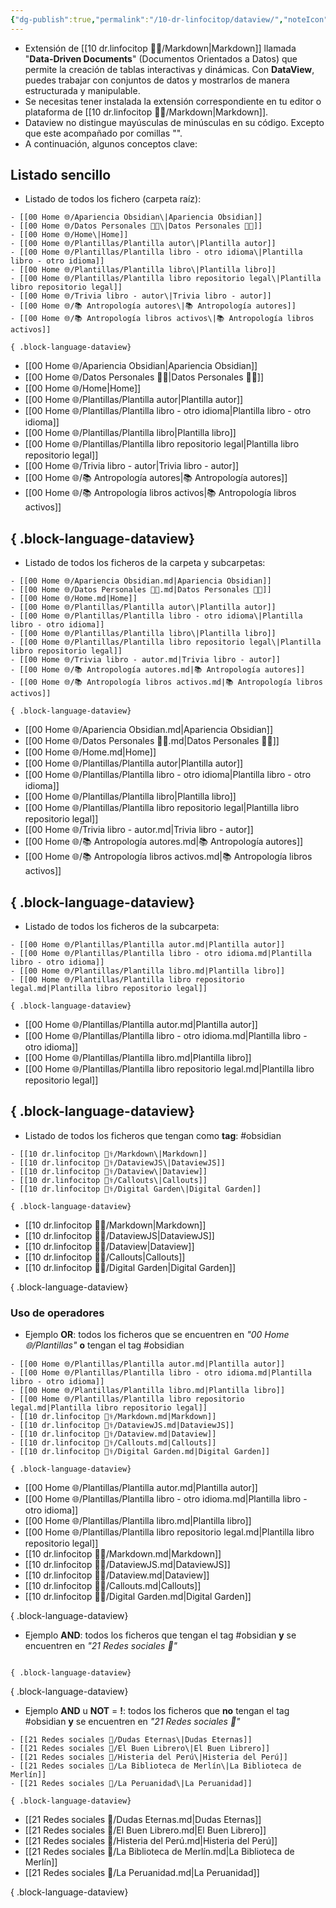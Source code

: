 ```yaml
---
{"dg-publish":true,"permalink":"/10-dr-linfocitop/dataview/","noteIcon":""}
---
```


- Extensión de [[10 dr.linfocitop 👨‍⚕️/Markdown\|Markdown]] llamada "**Data-Driven Documents**" (Documentos Orientados a Datos) que permite la creación de tablas interactivas y dinámicas. Con **DataView**, puedes trabajar con conjuntos de datos y mostrarlos de manera estructurada y manipulable.
- Se necesitas tener instalada la extensión correspondiente en tu editor o plataforma de [[10 dr.linfocitop 👨‍⚕️/Markdown\|Markdown]]. 
- Dataview no distingue mayúsculas de minúsculas en su código. Excepto que este acompañado por comillas "".
- A continuación, algunos conceptos clave:
## Listado sencillo
- Listado de todos los fichero (carpeta raíz): 
````
- [[00 Home 🌐/Apariencia Obsidian\|Apariencia Obsidian]]
- [[00 Home 🌐/Datos Personales 👨‍💼\|Datos Personales 👨‍💼]]
- [[00 Home 🌐/Home\|Home]]
- [[00 Home 🌐/Plantillas/Plantilla autor\|Plantilla autor]]
- [[00 Home 🌐/Plantillas/Plantilla libro - otro idioma\|Plantilla libro - otro idioma]]
- [[00 Home 🌐/Plantillas/Plantilla libro\|Plantilla libro]]
- [[00 Home 🌐/Plantillas/Plantilla libro repositorio legal\|Plantilla libro repositorio legal]]
- [[00 Home 🌐/Trivia libro - autor\|Trivia libro - autor]]
- [[00 Home 🌐/📚 Antropología autores\|📚 Antropología autores]]
- [[00 Home 🌐/📚 Antropología libros activos\|📚 Antropología libros activos]]

{ .block-language-dataview}
````
- [[00 Home 🌐/Apariencia Obsidian\|Apariencia Obsidian]]
- [[00 Home 🌐/Datos Personales 👨‍💼\|Datos Personales 👨‍💼]]
- [[00 Home 🌐/Home\|Home]]
- [[00 Home 🌐/Plantillas/Plantilla autor\|Plantilla autor]]
- [[00 Home 🌐/Plantillas/Plantilla libro - otro idioma\|Plantilla libro - otro idioma]]
- [[00 Home 🌐/Plantillas/Plantilla libro\|Plantilla libro]]
- [[00 Home 🌐/Plantillas/Plantilla libro repositorio legal\|Plantilla libro repositorio legal]]
- [[00 Home 🌐/Trivia libro - autor\|Trivia libro - autor]]
- [[00 Home 🌐/📚 Antropología autores\|📚 Antropología autores]]
- [[00 Home 🌐/📚 Antropología libros activos\|📚 Antropología libros activos]]

{ .block-language-dataview}
---
- Listado de todos los ficheros de la carpeta y subcarpetas:
````
- [[00 Home 🌐/Apariencia Obsidian.md|Apariencia Obsidian]]
- [[00 Home 🌐/Datos Personales 👨‍💼.md|Datos Personales 👨‍💼]]
- [[00 Home 🌐/Home.md|Home]]
- [[00 Home 🌐/Plantillas/Plantilla autor\|Plantilla autor]]
- [[00 Home 🌐/Plantillas/Plantilla libro - otro idioma\|Plantilla libro - otro idioma]]
- [[00 Home 🌐/Plantillas/Plantilla libro\|Plantilla libro]]
- [[00 Home 🌐/Plantillas/Plantilla libro repositorio legal\|Plantilla libro repositorio legal]]
- [[00 Home 🌐/Trivia libro - autor.md|Trivia libro - autor]]
- [[00 Home 🌐/📚 Antropología autores.md|📚 Antropología autores]]
- [[00 Home 🌐/📚 Antropología libros activos.md|📚 Antropología libros activos]]

{ .block-language-dataview}
````
- [[00 Home 🌐/Apariencia Obsidian.md|Apariencia Obsidian]]
- [[00 Home 🌐/Datos Personales 👨‍💼.md|Datos Personales 👨‍💼]]
- [[00 Home 🌐/Home.md|Home]]
- [[00 Home 🌐/Plantillas/Plantilla autor\|Plantilla autor]]
- [[00 Home 🌐/Plantillas/Plantilla libro - otro idioma\|Plantilla libro - otro idioma]]
- [[00 Home 🌐/Plantillas/Plantilla libro\|Plantilla libro]]
- [[00 Home 🌐/Plantillas/Plantilla libro repositorio legal\|Plantilla libro repositorio legal]]
- [[00 Home 🌐/Trivia libro - autor.md|Trivia libro - autor]]
- [[00 Home 🌐/📚 Antropología autores.md|📚 Antropología autores]]
- [[00 Home 🌐/📚 Antropología libros activos.md|📚 Antropología libros activos]]

{ .block-language-dataview}
---
- Listado de todos los ficheros de la subcarpeta:
````
- [[00 Home 🌐/Plantillas/Plantilla autor.md|Plantilla autor]]
- [[00 Home 🌐/Plantillas/Plantilla libro - otro idioma.md|Plantilla libro - otro idioma]]
- [[00 Home 🌐/Plantillas/Plantilla libro.md|Plantilla libro]]
- [[00 Home 🌐/Plantillas/Plantilla libro repositorio legal.md|Plantilla libro repositorio legal]]

{ .block-language-dataview}
````
- [[00 Home 🌐/Plantillas/Plantilla autor.md|Plantilla autor]]
- [[00 Home 🌐/Plantillas/Plantilla libro - otro idioma.md|Plantilla libro - otro idioma]]
- [[00 Home 🌐/Plantillas/Plantilla libro.md|Plantilla libro]]
- [[00 Home 🌐/Plantillas/Plantilla libro repositorio legal.md|Plantilla libro repositorio legal]]

{ .block-language-dataview}
---
- Listado de todos los ficheros que tengan como **tag**: #obsidian
````
- [[10 dr.linfocitop 👨‍⚕️/Markdown\|Markdown]]
- [[10 dr.linfocitop 👨‍⚕️/DataviewJS\|DataviewJS]]
- [[10 dr.linfocitop 👨‍⚕️/Dataview\|Dataview]]
- [[10 dr.linfocitop 👨‍⚕️/Callouts\|Callouts]]
- [[10 dr.linfocitop 👨‍⚕️/Digital Garden\|Digital Garden]]

{ .block-language-dataview}
````
- [[10 dr.linfocitop 👨‍⚕️/Markdown\|Markdown]]
- [[10 dr.linfocitop 👨‍⚕️/DataviewJS\|DataviewJS]]
- [[10 dr.linfocitop 👨‍⚕️/Dataview\|Dataview]]
- [[10 dr.linfocitop 👨‍⚕️/Callouts\|Callouts]]
- [[10 dr.linfocitop 👨‍⚕️/Digital Garden\|Digital Garden]]

{ .block-language-dataview}
### Uso de operadores
- Ejemplo **OR**:  todos los ficheros que se encuentren en *"00 Home 🌐/Plantillas"* **o** tengan el tag #obsidian 
````
- [[00 Home 🌐/Plantillas/Plantilla autor.md|Plantilla autor]]
- [[00 Home 🌐/Plantillas/Plantilla libro - otro idioma.md|Plantilla libro - otro idioma]]
- [[00 Home 🌐/Plantillas/Plantilla libro.md|Plantilla libro]]
- [[00 Home 🌐/Plantillas/Plantilla libro repositorio legal.md|Plantilla libro repositorio legal]]
- [[10 dr.linfocitop 👨‍⚕️/Markdown.md|Markdown]]
- [[10 dr.linfocitop 👨‍⚕️/DataviewJS.md|DataviewJS]]
- [[10 dr.linfocitop 👨‍⚕️/Dataview.md|Dataview]]
- [[10 dr.linfocitop 👨‍⚕️/Callouts.md|Callouts]]
- [[10 dr.linfocitop 👨‍⚕️/Digital Garden.md|Digital Garden]]

{ .block-language-dataview}
````
- [[00 Home 🌐/Plantillas/Plantilla autor.md|Plantilla autor]]
- [[00 Home 🌐/Plantillas/Plantilla libro - otro idioma.md|Plantilla libro - otro idioma]]
- [[00 Home 🌐/Plantillas/Plantilla libro.md|Plantilla libro]]
- [[00 Home 🌐/Plantillas/Plantilla libro repositorio legal.md|Plantilla libro repositorio legal]]
- [[10 dr.linfocitop 👨‍⚕️/Markdown.md|Markdown]]
- [[10 dr.linfocitop 👨‍⚕️/DataviewJS.md|DataviewJS]]
- [[10 dr.linfocitop 👨‍⚕️/Dataview.md|Dataview]]
- [[10 dr.linfocitop 👨‍⚕️/Callouts.md|Callouts]]
- [[10 dr.linfocitop 👨‍⚕️/Digital Garden.md|Digital Garden]]

{ .block-language-dataview}
- Ejemplo **AND**: todos los ficheros que tengan el tag #obsidian **y** se encuentren en *"21 Redes sociales 🔗"*
````

{ .block-language-dataview}
````

{ .block-language-dataview}
- Ejemplo **AND** u **NOT** = **!**: todos los ficheros que **no** tengan el tag #obsidian **y** se encuentren en *"21 Redes sociales 🔗"*
````
- [[21 Redes sociales 🔗/Dudas Eternas\|Dudas Eternas]]
- [[21 Redes sociales 🔗/El Buen Librero\|El Buen Librero]]
- [[21 Redes sociales 🔗/Histeria del Perú\|Histeria del Perú]]
- [[21 Redes sociales 🔗/La Biblioteca de Merlín\|La Biblioteca de Merlín]]
- [[21 Redes sociales 🔗/La Peruanidad\|La Peruanidad]]

{ .block-language-dataview}
````
- [[21 Redes sociales 🔗/Dudas Eternas.md|Dudas Eternas]]
- [[21 Redes sociales 🔗/El Buen Librero.md|El Buen Librero]]
- [[21 Redes sociales 🔗/Histeria del Perú.md|Histeria del Perú]]
- [[21 Redes sociales 🔗/La Biblioteca de Merlín.md|La Biblioteca de Merlín]]
- [[21 Redes sociales 🔗/La Peruanidad.md|La Peruanidad]]

{ .block-language-dataview}
